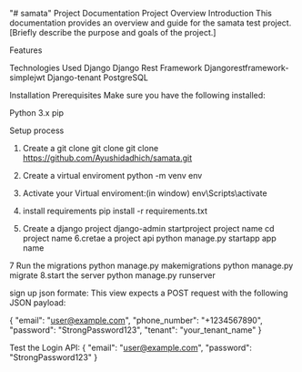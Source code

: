 "# samata" 
Project Documentation
Project Overview
Introduction
This documentation provides an overview and guide for the samata test project. [Briefly describe the purpose and goals of the project.]

Features

Technologies Used
Django
Django Rest Framework
Djangorestframework-simplejwt
Django-tenant
PostgreSQL

Installation
Prerequisites
Make sure you have the following installed:

Python 3.x
pip

Setup process

1. Create a git clone
    git clone  git clone https://github.com/Ayushidadhich/samata.git

2. Create a virtual enviroment
    python -m venv env

3. Activate your Virtual enviroment:(in window)
  env\Scripts\activate

4. install requirements
    pip install -r requirements.txt
5. Create a django project
    django-admin startproject project name
    cd project name
6.cretae a project api 
    python manage.py startapp app name

7 Run the migrations 
    python manage.py makemigrations
    python manage.py migrate
8.start the server
    python manage.py runserver


sign up json formate:
This view expects a POST request with the following JSON payload:


{
  "email": "user@example.com",
  "phone_number": "+1234567890",
  "password": "StrongPassword123",
  "tenant": "your_tenant_name"
}
    
Test the Login API:
{
    "email": "user@example.com",
    "password": "StrongPassword123"
}
